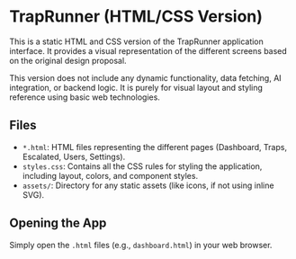 # TrapRunner (HTML/CSS Version)

This is a static HTML and CSS version of the TrapRunner application interface. It provides a visual representation of the different screens based on the original design proposal.

This version does not include any dynamic functionality, data fetching, AI integration, or backend logic. It is purely for visual layout and styling reference using basic web technologies.

## Files

- `*.html`: HTML files representing the different pages (Dashboard, Traps, Escalated, Users, Settings).
- `styles.css`: Contains all the CSS rules for styling the application, including layout, colors, and component styles.
- `assets/`: Directory for any static assets (like icons, if not using inline SVG).

## Opening the App

Simply open the `.html` files (e.g., `dashboard.html`) in your web browser.
